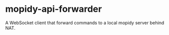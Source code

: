 # mopidy-api-forwarder
A WebSocket client that forward commands to a local mopidy server behind NAT.
